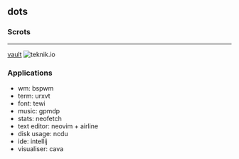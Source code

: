 dots
---

### Scrots
---
[vault](https://v.teknik.io/v/eFzlG)
![teknik.io](https://u.teknik.io/Ua9AO.png)

### Applications

* wm: bspwm
* term: urxvt
* font: tewi
* music: gpmdp
* stats: neofetch
* text editor: neovim + airline
* disk usage: ncdu
* ide: intellij
* visualiser: cava

